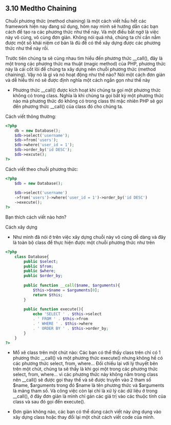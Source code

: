 ## 3.10 Medtho Chaining

Chuỗi phương thức (method chaining) là một cách viết hầu hết các framework hiện nay đang sử dụng, hôm nay mình sẽ hướng
dẫn các bạn cách để tạo ra các phương thức như thế này. Và một điều bất ngờ là việc này vô cùng, vô cùng đơn giản. Không
nói quá nhá, chúng ta chỉ cần nắm được một số khái niệm cơ bản là đủ để có thể xây dựng được các phương thức như thế này rồi.

Trước tiên chúng ta sẽ cùng nhau tìm hiểu đến phương thức __call(), đây là một trong các
phương thức ma thuật (magic method) của PHP, phương thức này là cái cốt lõi để chúng ta xây dựng nên chuỗi
phương thức (method chaining). Vậy nó là gì và nó hoạt động như thế nào? Nói một cách đơn giản và dễ hiểu
thì nó sẽ được định nghĩa một cách ngắn gọn như thế này 

- Phương thức __call() được kích hoạt khi chúng ta gọi một phương thức không có trong class. Nghĩa là khi
chúng ta gọi bất kỳ một phương thức nào mà phương thức đó không có trong class thì mặc nhiên PHP sẽ gọi đến
phương thức __call() của class đó cho chúng ta. 

Cách viết thông thường:
```php
<?php
    db = new Database();
    $db->select('username'); 
    $db->from('users'); 
    $db->where('user_id = 1'); 
    $db->order_by('id DESC'); 
    $db->excute();
?>
```
Cách viết theo chuỗi phương thức:
```php
<?php
    $db = new Database(); 
    
    $db->select('username') 
    ->from('users')->where('user_id = 1')->order_by('id DESC') 
    ->execute();
?>
```
Bạn thích cách viết nào hơn?

Cách xây dựng 
- Như mình đã nói ở trên việc xây dựng chuỗi này vô cùng dễ dàng và đây là toàn bộ class để thực hiện được một
chuỗi phương thức như trên

```php
<?php
    class Database{ 
        public $select; 
        public $from; 
        public $where; 
        public $order_by; 
    
        public function __call($name, $arguments){ 
            $this->$name = $arguments[0]; 
            return $this; 
        } 
    
        public function execute(){ 
            echo 'SELECT ' . $this->select 
            . ' FROM ' . $this->from 
            . ' WHERE ' . $this->where 
            . ' ORDER BY ' . $this->order_by; 
        } 
    }
?>
```
- Mổ xẽ class trên một chút nào: 
Các bạn có thể thấy class trên chỉ có 1 phương thức __call() và một phương thức execute() nhưng không hề có các
phương thức select, from, where... Đối chiếu lại với lý thuyết bên trên một chút, chúng ta sẽ thấy là khi gọi một trong
các phương thức select, from, where... vì các phương thức này không nằm trong class nên __call() sẽ được gọi thay thế
và sẽ được truyền vào 2 tham số $name, $arguments trong đó $name là tên phương thức và $arguments là mảng tham số.
Và công việc còn lại chỉ là xử lý các dữ liệu ở trong __call(), ở đây đơn giản là mình chỉ gán các giá trị vào các
thuộc tính của class và sau đó gọi đến execute(). 

- Đơn giản không nào, các bạn có thể dùng cách viết này ứng dụng vào xây dựng class hoặc thay đổi lại một chút
cách viết code của mình.
